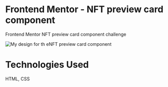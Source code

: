 # Frontend Mentor - NFT preview card component
Frontend Mentor NFT preview card component challenge

![My design for th eNFT preview card component](https://user-images.githubusercontent.com/59454388/172022474-405aecb1-759b-4648-b1a7-5327a959c021.png)

# Technologies Used
HTML, CSS
